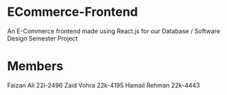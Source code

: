 # ECommerce-Frontend
An E-Commerce frontend made using React.js for our Database / Software Design Semester Project

# Members
Faizan Ali 22i-2496
Zaid Vohra 22k-4195
Hamail Rehman 22k-4443
